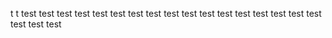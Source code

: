 t
t
test
test
test
test
test
test
test
test
test
test
test
test
test
test
test
test
test
test
test
test
